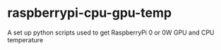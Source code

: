 # raspberrypi-cpu-gpu-temp
A set up python scripts used to get RaspberryPi 0 or 0W GPU and CPU temperature
